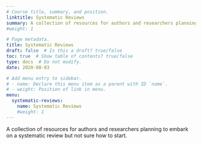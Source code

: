 ```yaml
---
# Course title, summary, and position.
linktitle: Systematic Reviews
summary: A collection of resources for authors and researchers planning to embark on a systematic review but not sure how to start.
#weight: 1

# Page metadata.
title: Systematic Reviews
draft: false  # Is this a draft? true/false
toc: true  # Show table of contents? true/false
type: docs  # Do not modify.
date: 2020-08-03

# Add menu entry to sidebar.
# - name: Declare this menu item as a parent with ID `name`.
# - weight: Position of link in menu.
menu:
  systematic-reviews:
    name: Systematic Reviews
    #weight: 1
---
```


A collection of resources for authors and researchers planning to embark on a systematic review but not sure how to start.